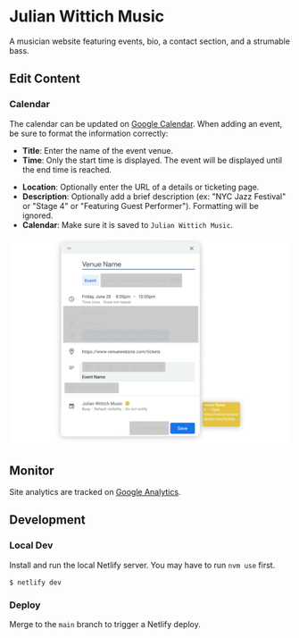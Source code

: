
# Julian Wittich Music

A musician website featuring events, bio, a contact section, and a strumable bass.

## Edit Content

### Calendar

The calendar can be updated on [Google Calendar](https://calendar.google.com/calendar/u/0?cid=OGUzNTBmMTdhNzRhN2RiZDg0ZWI1OWFmNWI5YzJlODVlNjRkY2Q4ZTZjMmQ2ZWNmMWRkZGZmNjliMTk0YTZhZEBncm91cC5jYWxlbmRhci5nb29nbGUuY29t). When adding an event, be sure to format the information correctly:

- **Title**: Enter the name of the event venue.
- **Time**: Only the start time is displayed. The event will be displayed until the end time is reached.
<!-- - **Timezone**: TODO: -->
- **Location**: Optionally enter the URL of a details or ticketing page.
- **Description**: Optionally add a brief description (ex: "NYC Jazz Festival" or "Stage 4" or "Featuring Guest Performer"). Formatting will be ignored.
- **Calendar**: Make sure it is saved to `Julian Wittich Music`.

![Example Google Calendar Event](https://raw.githubusercontent.com/pjflanagan/julianwittichmusic/main/readme/ExampleEvent.png)

<!-- ### Copy TODO: -->

<!-- ### Images TODO: -->

## Monitor

Site analytics are tracked on [Google Analytics](https://analytics.google.com).

## Development

### Local Dev

Install and run the local Netlify server. You may have to run `nvm use` first.

```
$ netlify dev
```

### Deploy

Merge to the `main` branch to trigger a Netlify deploy.
